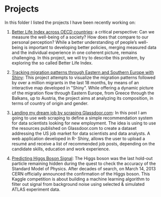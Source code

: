 # Projects
In this folder I listed the projects I have been recently working on:

1. [Better Life Index across OECD countries](http://blog.nycdatascience.com/student-works/r-visualization/oecd-betterlifeindex/): a critical perspective: Can we measure the well-being of a society? How does that compare to our personal perception? While a better understanding of people’s well-being is important to developing better policies, merging measured data and the individual experience in one coherent picture, remains challenging. In this project, we will try to describe this problem, by exploring the so called Better Life Index.

2. [Tracking migration patterns through Eastern and Southern Europe with Shiny](http://blog.nycdatascience.com/student-works/r-shiny/shiny-tracking-migration-patterns-eastern-europe/): This project attempts to visualize the migration patterns followed by over a million migrants in the last 18 months, by means of an interactive map developed in "Shiny". While offering a dynamic picture of the migration flow through Eastern Europe, from Greece through the Balkans, up to Austria, the project aims at analyzing its composition, in terms of country of origin and gender.

3. [Landing my dream job by scraping Glassdoor.com](http://blog.nycdatascience.com/student-works/web-scraping/glassdoor-web-scraping/): In this post I am going to use web scraping to define a simple recommendation system for data scientists looking for new employment. The idea is using to use the resources published on Glassdoor.com to create a dataset addressing the US job market for data scientists and data analysts. A web application developed in R- Shiny, allows the user to upload a resumé and receive a list of recommended job posts, depending on the candidate skills, education and work experience.

4. [Predicting Higgs Boson Signal](http://blog.nycdatascience.com/student-works/predicting-higgs-boson-signal/): The Higgs boson was the last hold-out particle remaining hidden during the quest to check the accuracy of the Standard Model of Physics. After decades of search, on March 14, 2013 CERN officially announced the confirmation of the Higgs boson. This Kaggle competition is about building a machine learning algorithm to filter out signal from background noise using selected & simulated ATLAS experiment data.





